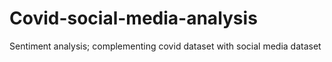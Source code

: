# Covid-social-media-analysis
Sentiment analysis; complementing covid dataset with social media dataset
